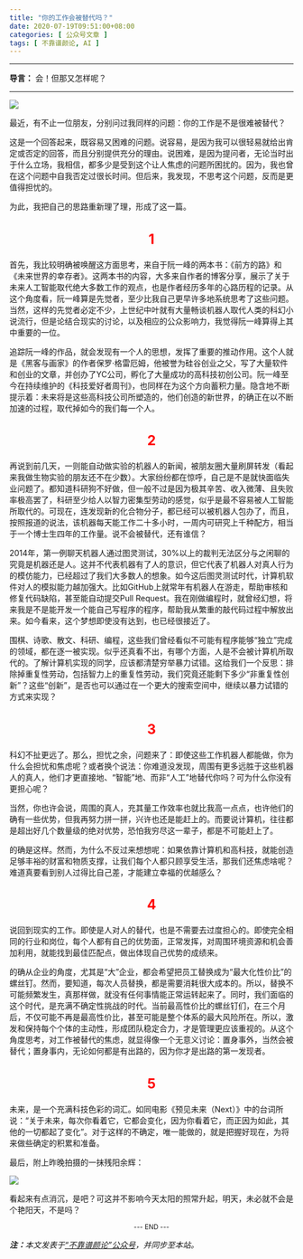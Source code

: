 ```yaml
---
title: "你的工作会被替代吗？"
date: 2020-07-19T09:51:00+08:00
categories: [ 公众号文章 ]
tags: [ 不靠谱颜论, AI ]
---
```


---

**导言：** 会！但那又怎样呢？

---

<img src="200719-keyboard.jpg" style="max-width:500px"/>

最近，有不止一位朋友，分别问过我同样的问题：你的工作是不是很难被替代？

这是一个回答起来，既容易又困难的问题。说容易，是因为我可以很轻易就给出肯定或否定的回答，而且分别提供充分的理由。说困难，是因为提问者，无论当时出于什么立场，我相信，都多少是受到这个让人焦虑的问题所困扰的。因为，我也曾在这个问题中自我否定过很长时间。但后来，我发现，不思考这个问题，反而是更值得担忧的。

为此，我把自己的思路重新理了理，形成了这一篇。

<h2 style="text-align:center;color:red;font-size:24px">1</h2>

首先，我比较明确被唤醒这方面思考，来自于阮一峰的两本书：《前方的路》和《未来世界的幸存者》。这两本书的内容，大多来自作者的博客分享，展示了关于未来人工智能取代绝大多数工作的观点，也是作者经历多年的心路历程的记录。从这个角度看，阮一峰算是先觉者，至少比我自己更早许多地系统思考了这些问题。当然，这样的先觉者必定不少，上世纪中叶就有大量畅谈机器人取代人类的科幻小说流行，但是论结合现实的讨论，以及相应的公众影响力，我觉得阮一峰算得上其中重要的一位。

追踪阮一峰的作品，就会发现有一个人的思想，发挥了重要的推动作用。这个人就是《黑客与画家》的作者保罗·格雷厄姆，他被誉为硅谷创业之父，写了大量软件和创业的文章，并创办了YC公司，孵化了大量成功的高科技初创公司。阮一峰至今在持续维护的《科技爱好者周刊》，也同样在为这个方向蓄积力量。隐含地不断提示着：未来将是这些高科技公司所塑造的，他们创造的新世界，的确正在以不断加速的过程，取代掉如今的我们每一个人。

<h2 style="text-align:center;color:red;font-size:24px">2</h2>

再说到前几天，一则能自动做实验的机器人的新闻，被朋友圈大量刷屏转发（看起来我做生物实验的朋友还不在少数）。大家纷纷都在惊呼，自己是不是就快面临失业问题了。都知道科研狗不好做，但一般不过是因为极其辛苦、收入微薄、且失败率极高罢了，科研至少给人以智力密集型劳动的感觉，似乎是最不容易被人工智能所取代的。可现在，连发现新的化合物分子，都已经可以被机器人包办了，而且，按照报道的说法，该机器每天能工作二十多小时，一周内可研究上千种配方，相当于一个博士生四年的工作量。说不会被替代，还有谁信？

2014年，第一例聊天机器人通过图灵测试，30%以上的裁判无法区分与之闲聊的究竟是机器还是人。这并不代表机器有了人的意识，但它代表了机器人对真人行为的模仿能力，已经超过了我们大多数人的想象。如今这后图灵测试时代，计算机软件对人的模拟能力越加强大。比如GitHub上就常年有机器人在游走，帮助审核和修复代码缺陷，甚至能自动提交Pull Request。我在刚做编程时，就曾经幻想，将来我是不是能开发一个能自己写程序的程序，帮助我从繁重的敲代码过程中解放出来。如今看来，这个梦想即使没有达到，也已经很接近了。

围棋、诗歌、散文、科研、编程，这些我们曾经看似不可能有程序能够“独立”完成的领域，都在逐一被实现。似乎还真看不出，有哪个方面，人是不会被计算机所取代的。了解计算机实现的同学，应该都清楚穷举暴力试错。这给我们一个反思：排除掉重复性劳动，包括智力上的重复性劳动，我们究竟还能剩下多少“非重复性创新”？这些“创新”，是否也可以通过在一个更大的搜索空间中，继续以暴力试错的方式来实现？

<h2 style="text-align:center;color:red;font-size:24px">3</h2>

科幻不扯更远了。那么，担忧之余，问题来了：即使这些工作机器人都能做，你为什么会担忧和焦虑呢？或者换个说法：你难道没发现，周围有更多远胜于这些机器人的真人，他们才更直接地、“智能”地、而非“人工”地替代你吗？可为什么你没有更担心呢？

当然，你也许会说，周围的真人，充其量工作效率也就比我高一点点，也许他们的确有一些优势，但我再努力拼一拼，兴许也还是能赶上的。而要说计算机，往往都是超出好几个数量级的绝对优势，恐怕我穷尽这一辈子，都是不可能赶上了。

的确是这样。然而，为什么不反过来想想呢：如果依靠计算机和高科技，就能创造足够丰裕的财富和物质支撑，让我们每个人都只顾享受生活，那我们还焦虑啥呢？难道真要看到别人过得比自己差，才能建立幸福的优越感么？

<h2 style="text-align:center;color:red;font-size:24px">4</h2>

说回到现实的工作。即使是人对人的替代，也是不需要去过度担心的。即使完全相同的行业和岗位，每个人都有自己的优势面，正常发挥，对周围环境资源和机会善加利用，就能找到最佳匹配点，做出体现自己优势的成绩来。

的确从企业的角度，尤其是“大”企业，都会希望把员工替换成为“最大化性价比”的螺丝钉。然而，要知道，每次人员替换，都是需要消耗很大成本的。所以，替换不可能频繁发生，真那样做，就没有任何事情能正常运转起来了。同时，我们面临的这个时代，是充满不确定性挑战的时代。当前最高性价比的螺丝钉们，在三个月后，不仅可能不再是最高性价比，甚至可能是整个体系的最大风险所在。所以，激发和保持每个个体的主动性，形成团队稳定合力，才是管理更应该重视的。从这个角度思考，对工作被替代的焦虑，就显得像一个无意义讨论：置身事外，当然会被替代；置身事内，无论如何都是有出路的，因为你才是出路的第一发现者。

<h2 style="text-align:center;color:red;font-size:24px">5</h2>

未来，是一个充满科技色彩的词汇。如同电影《预见未来（Next）》中的台词所说：“关于未来，每次你看着它，它都会变化，因为你看着它，而正因为如此，其他的一切都起了变化”。对于这样的不确定，唯一能做的，就是把握好现在，为将来做些确定的积累和准备。

最后，附上昨晚拍摄的一抹残阳余辉：

<img src="200719-river-view.jpg" style="max-width:500px"/>

看起来有点消沉，是吧？可这并不影响今天太阳的照常升起，明天，未必就不会是个艳阳天，不是吗？

<center><small>--- END ---</small></center>

<i><b>注：</b>本文发表于[“不靠谱颜论”公众号](https://mp.weixin.qq.com/s/UrffeZuRKc7FrBwK4ltfSQ)，并同步至本站。</i>
